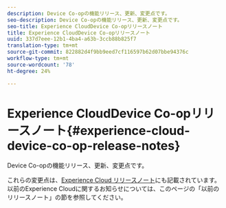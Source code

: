```yaml
---
description: Device Co-opの機能リリース、更新、変更点です。
seo-description: Device Co-opの機能リリース、更新、変更点です。
seo-title: Experience CloudDevice Co-opリリースノート
title: Experience CloudDevice Co-opリリースノート
uuid: 337d7eee-12b1-4ba4-a63b-3ccb88b825f7
translation-type: tm+mt
source-git-commit: 822882d4f9bb9eed7cf116597b62d07bbe94376c
workflow-type: tm+mt
source-wordcount: '78'
ht-degree: 24%

---
```



# Experience CloudDevice Co-opリリースノート{#experience-cloud-device-co-op-release-notes}

Device Co-opの機能リリース、更新、変更点です。

これらの変更点は、[Experience Cloud リリースノート](https://docs.adobe.com/content/help/ja-JP/release-notes/experience-cloud/current.html)にも記載されています。以前のExperience Cloudに関するお知らせについては、このページの「以前のリリースノート」の節を参照してください。
